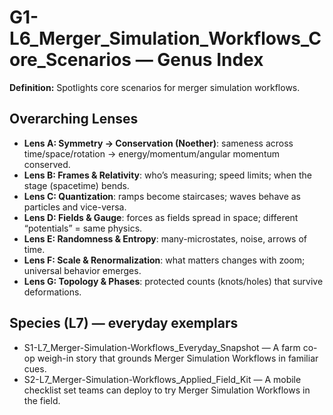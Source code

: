# G1-L6_Merger_Simulation_Workflows_Core_Scenarios — Genus Index
**Definition:** Spotlights core scenarios for merger simulation workflows.

## Overarching Lenses

- **Lens A: Symmetry -> Conservation (Noether)**: sameness across time/space/rotation → energy/momentum/angular momentum conserved.
- **Lens B: Frames & Relativity**: who’s measuring; speed limits; when the stage (spacetime) bends.
- **Lens C: Quantization**: ramps become staircases; waves behave as particles and vice-versa.
- **Lens D: Fields & Gauge**: forces as fields spread in space; different “potentials” = same physics.
- **Lens E: Randomness & Entropy**: many-microstates, noise, arrows of time.
- **Lens F: Scale & Renormalization**: what matters changes with zoom; universal behavior emerges.
- **Lens G: Topology & Phases**: protected counts (knots/holes) that survive deformations.

## Species (L7) — everyday exemplars
- S1-L7_Merger-Simulation-Workflows_Everyday_Snapshot — A farm co-op weigh-in story that grounds Merger Simulation Workflows in familiar cues.
- S2-L7_Merger-Simulation-Workflows_Applied_Field_Kit — A mobile checklist set teams can deploy to try Merger Simulation Workflows in the field.
